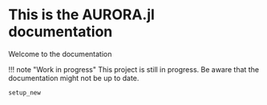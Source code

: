 # This is the AURORA.jl documentation

Welcome to the documentation

!!! note "Work in progress"
    This project is still in progress. Be aware that the documentation might not be up to date.


```@docs
setup_new
```